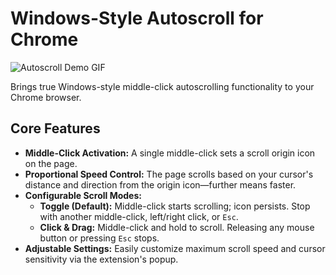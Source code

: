 # Windows-Style Autoscroll for Chrome

![Autoscroll Demo GIF](demo.gif)

Brings true Windows-style middle-click autoscrolling functionality to your Chrome browser.

## Core Features

*   **Middle-Click Activation:** A single middle-click sets a scroll origin icon on the page.
*   **Proportional Speed Control:** The page scrolls based on your cursor's distance and direction from the origin icon—further means faster.
*   **Configurable Scroll Modes:**
    *   **Toggle (Default):** Middle-click starts scrolling; icon persists. Stop with another middle-click, left/right click, or `Esc`.
    *   **Click & Drag:** Middle-click and hold to scroll. Releasing any mouse button or pressing `Esc` stops.
*   **Adjustable Settings:** Easily customize maximum scroll speed and cursor sensitivity via the extension's popup.